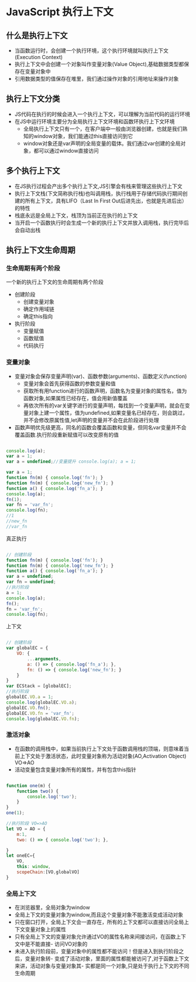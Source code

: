 # JavaScript 执行上下文

## 什么是执行上下文

- 当函数运行时，会创建一个执行环境，这个执行环境就叫执行上下文(Execution Context)
- 执行上下文中会创建一个对象叫作变量对象(Value Object),基础数据类型都保存在变量对象中
- 引用数据类型的值保存在堆里，我们通过操作对象的引用地址来操作对象

## 执行上下文分类

- JS代码在执行的时候会进入一个执行上下文，可以理解为当前代码的运行环境
- 在JS中运行环境主要分为全局执行上下文环境和函数环执行上下文环境
    - 全局执行上下文只有一个，在客户端中一般由浏览器创建，也就是我们熟知的window对象，我们能通过this直接访问到它
    - window对象还是var声明的全局变量的载体。我们通过var创建的全局对象，都可以通过window直接访问

## 多个执行上下文

- 在JS执行过程会产出多个执行上下文,JS引擎会有栈来管理这些执行上下文
- 执行上下文栈(下文简称执行栈)也叫调用栈，执行栈用于存储代码执行期间创建的所有上下文，具有LIFO（Last In First Out后进先出，也就是先进后出）的特性
- 栈底永远是全局上下文，栈顶为当前正在执行的上下文
- 当开启一个函数执行时会生成一个新的执行上下文并放入调用栈，执行完毕后会自动出栈

##  执行上下文生命周期 

### 生命周期有两个阶段

一个新的执行上下文的生命周期有两个阶段

- 创建阶段
    - 创建变量对象
    - 确定作用域链
    - 确定this指向
- 执行阶段
    - 变量赋值
    - 函数赋值
    - 代码执行
### 变量对象 

- 变量对象会保存变量声明(var)、函数参数(arguments)、函数定义(function)
    - 变量对象会首先获得函数的参数变量和值
    - 获取所有用function进行的函数声明，函数名为变量对象的属性名，值为函数对象,如果属性已经存在，值会用新值覆盖
    - 再依次所有的var关键字进行的变量声明，每找到一个变量声明，就会在变量对象上建一个属性，值为undefined,如果变量名已经存在，则会跳过，并不会修改原属性值,let声明的变量并不会在此阶段进行处理
- 函数声明优先级更高，同名的函数会覆盖函数和变量，但同名var变量并不会覆盖函数.执行阶段重新赋值可以改变原有的值


```js

console.log(a);
var a = 1;
var a = undefined;//变量提升 console.log(a); a = 1;

var a = 1;
function fn(m) { console.log('fn'); }
function fn(m) { console.log('new_fn'); }
function a() { console.log('fn_a'); }
console.log(a);
fn(1);
var fn = 'var_fn';
console.log(fn);
//1
//new_fn
//var_fn
```

真正执行

```js 

// 创建阶段
function fn(m) { console.log('fn'); }
function fn(m) { console.log('new_fn'); }
function a() { console.log('fn_a'); }
var a = undefined;
var fn = undefined;
//执行阶段
a = 1;
console.log(a);
fn();
fn = 'var_fn';
console.log(fn);
```

上下文

```js

// 创建阶段
var globalEC = {
    VO: {
        ...arguments,
        a: () => { console.log('fn_a'); },
        fn: () => { console.log('new_fn'); }
    }
}
var ECStack = [globalEC];
//执行阶段
globalEC.VO.a = 1;
console.log(globalEC.VO.a);
globalEC.VO.fn();
globalEC.VO.fn = 'var_fn';
console.log(globalEC.VO.fn);
```

### 激活对象 

- 在函数的调用栈中，如果当前执行上下文处于函数调用栈的顶端，则意味着当前上下文处于激活状态，此时变量对象称为活动对象(AO,Activation Object) VO=>AO
- 活动变量包含变量对象所有的属性，并有包含this指针


```js

function one(m) {
    function two() {
        console.log('two');
    }
}
one(1);

//执行阶段 VO=>AO
let VO = AO = {
    m:1,
    two: () => { console.log('two'); },

}
let oneEC={
    VO,
    this: window,
    scopeChain:[VO,globalVO]
}

```

### 全局上下文

- 在浏览器里，全局对象为window
- 全局上下文的变量对象为window,而且这个变量对象不能激活变成活动对象
- 只在窗口打开，全局上下文会一直存在，所有的上下文都可以直接访问全局上下文变量对象上的属性
- 只有全局上下文的变量对象允许通过VO的属性名称来间接访问，在函数上下文中是不能直接- 访问VO对象的
- 未进入执行阶段前，变量对象中的属性都不能访问！但是进入到执行阶段之后，变量对象转- 变成了活动对象，里面的属性都能被访问了,对于函数上下文来讲，活动对象与变量对象其- 实都是同一个对象,只是处于执行上下文的不同生命周期